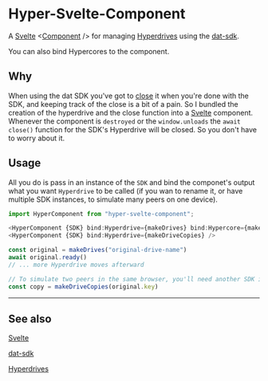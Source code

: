 # Hyper-Svelte-Component

A [Svelte](https://svelte.dev) <[Component](https://github.com/sveltejs/component-template) /> for managing [Hyperdrives](https://github.com/hypercore-protocol/hyperdrive) using the [dat-sdk](https://github.com/datproject/sdk).

You can also bind Hypercores to the component.

## Why

When using the dat SDK you've got to [close](https://github.com/datproject/sdk#await-close) it when you're done with the SDK, and keeping track of the close is a bit of a pain. So I bundled the creation of the hyperdrive and the close function into a [Svelte](https://svelte.dev) component. Whenever the component is `destroyed` or the `window.unloads` the `await close()` function for the SDK's Hyperdrive will be closed. So you don't have to worry about it.

## Usage 

All you do is pass in an instance of the `SDK` and bind the componet's output what you want `Hyperdrive` to be called (if you wan to rename it, or have multiple SDK instances, to simulate many peers on one device).

```js
import HyperComponent from "hyper-svelte-component";

<HyperComponent {SDK} bind:Hyperdrive={makeDrives} bind:Hypercore={makeCores} />
<HyperComponent {SDK} bind:Hyperdrive={makeDriveCopies} />

const original = makeDrives("original-drive-name")
await original.ready()
// ... more Hyperdrive moves afterward

// To simulate two peers in the same browser, you'll need another SDK instance
const copy = makeDriveCopies(original.key)

```

---

## See also

[Svelte](https://svelte.dev)

[dat-sdk](https://github.com/datproject/sdk)

[Hyperdrives](https://github.com/hypercore-protocol/hyperdrive)